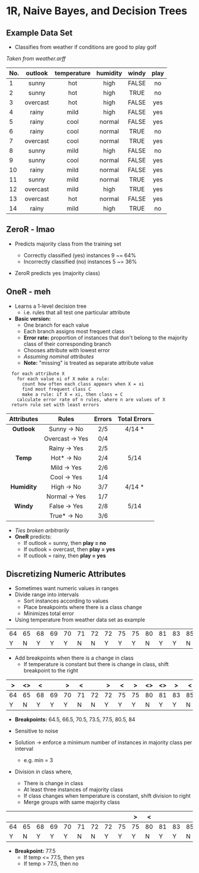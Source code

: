 # 1R, Naive Bayes, and Decision Trees

## Example Data Set

  - Classifies from weather if conditions are good to play golf

_Taken from weather.arff_

| No. | outlook  | temperature | humidity | windy | play |
| --- |:--------:|:-----------:|:--------:|:-----:|:----:|
| 1   | sunny    | hot         | high     | FALSE | no   |
| 2   | sunny    | hot         | high     | TRUE  | no   |
| 3   | overcast | hot         | high     | FALSE | yes  |
| 4   | rainy    | mild        | high     | FALSE | yes  |
| 5   | rainy    | cool        | normal   | FALSE | yes  |
| 6   | rainy    | cool        | normal   | TRUE  | no   |
| 7   | overcast | cool        | normal   | TRUE  | yes  |
| 8   | sunny    | mild        | high     | FALSE | no   |
| 9   | sunny    | cool        | normal   | FALSE | yes  |
| 10  | rainy    | mild        | normal   | FALSE | yes  |
| 11  | sunny    | mild        | normal   | TRUE  | yes  |
| 12  | overcast | mild        | high     | TRUE  | yes  |
| 13  | overcast | hot         | normal   | FALSE | yes  |
| 14  | rainy    | mild        | high     | TRUE  | no   |

## ZeroR - lmao

  - Predicts majority class from the training set
    - Correctly classified   (yes) instances 9 ~= 64%
    - Incorrectly classified (no)  instances 5 ~= 36%

  - ZeroR predicts yes (majority class)

## OneR - meh

  - Learns a 1-level decision tree
    - i.e. rules that all test one particular attribute
  - **Basic version:**
    - One branch for each value
    - Each branch assigns most frequent class
    - **Error rate:** proportion of instances that don't belong to the majority class of their corresponding branch
    - Chooses attribute with lowest error
    - _Assuming nominal attributes_
    - **Note:** "missing" is treated as separate attribute value
  ```
    for each attribute X
      for each value xi of X make a rule:
        count how often each class appears when X = xi
        find most frequent class C
        make a rule: if X = xi, then class = C
      calculate error rate of n rules, where n are values of X
    return rule set with least errors
  ```
  | Attributes   | Rules           | Errors | Total Errors |
  |:------------:|:---------------:|:------:|:------------:|
  | **Outlook**  | Sunny    -> No  | 2/5    | 4/14 *       |
  |              | Overcast -> Yes | 0/4    |              |
  |              | Rainy    -> Yes | 2/5    |              |
  | **Temp**     | Hot*     -> No  | 2/4    | 5/14         |
  |              | Mild     -> Yes | 2/6    |              |
  |              | Cool     -> Yes | 1/4    |              |
  | **Humidity** | High     -> No  | 3/7    | 4/14 *       |
  |              | Normal   -> Yes | 1/7    |              |
  | **Windy**    | False    -> Yes | 2/8    | 5/14         |
  |              | True*    -> No  | 3/6    |              |
  - _Ties broken arbitrarily_
  - **OneR** predicts:
    - If outlook = sunny, then **play = no**
    - If outlook = overcast, then **play = yes**
    - If outlook = rainy, then **play = yes**

## Discretizing Numeric Attributes

  - Sometimes want numeric values in ranges
  - Divide range into intervals
    - Sort instances according to values
    - Place breakpoints where there is a class change
    - Minimizes total error
  - Using temperature from weather data set as example

  |    |    |    |    |    |    |    |    |    |    |    |    |    |    |
  |----|----|----|----|----|----|----|----|----|----|----|----|----|----|
  | 64 | 65 | 68 | 69 | 70 | 71 | 72 | 72 | 75 | 75 | 80 | 81 | 83 | 85 |
  | Y  | N  | Y  | Y  | Y  | N  | N  | Y  | Y  | Y  | N  | Y  | Y  | N  |

  - Add breakpoints when there is a change in class
    - If temperature is constant but there is change in class, shift breakpoint to the right

  |  > | <> | <  |    |  > | <  |    |  > | <  |  > | <> | <> |  > | <  |
  |----|----|----|----|----|----|----|----|----|----|----|----|----|----|
  | 64 | 65 | 68 | 69 | 70 | 71 | 72 | 72 | 75 | 75 | 80 | 81 | 83 | 85 |
  | Y  | N  | Y  | Y  | Y  | N  | N  | Y  | Y  | Y  | N  | Y  | Y  | N  |

  - **Breakpoints:** 64.5, 66.5, 70.5, 73.5, 77.5, 80.5, 84

  - Sensitive to noise
  - Solution -> enforce a minimum number of instances in majority class per interval
    - e.g. min = 3
  - Division in class where,
    - There is change in class
    - At least three instances of majority class
    - If class changes when temperature is constant, shift division to right
    - Merge groups with same majority class

  |    |    |    |    |    |    |    |    |    |  > | <  |    |    |    |
  |----|----|----|----|----|----|----|----|----|----|----|----|----|----|
  | 64 | 65 | 68 | 69 | 70 | 71 | 72 | 72 | 75 | 75 | 80 | 81 | 83 | 85 |
  | Y  | N  | Y  | Y  | Y  | N  | N  | Y  | Y  | Y  | N  | Y  | Y  | N  |

  - **Breakpoint:** 77.5
    - If temp <= 77.5, then yes
    - If temp >  77.5, then no
  
